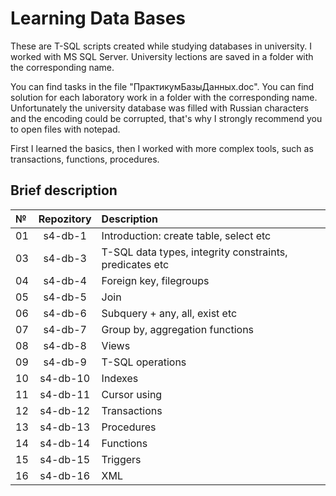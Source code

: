 # Learning Data Bases
These are T-SQL scripts created while studying databases in university. I worked with MS SQL Server. University lections are saved in a folder with the corresponding name.

You can find tasks in the file "ПрактикумБазыДанных.doc". You can find solution for each laboratory work in a folder with the corresponding name. Unfortunately the university database was filled with Russian characters and the encoding could be corrupted, that's why I strongly recommend you to open files with notepad. 

First I learned the basics, then I worked with more complex tools, such as transactions, functions, procedures.

## Brief description

№ | Repozitory | Description | 
:-|:--------:|:------------|
01| s4-db-1 | Introduction: create table, select etc |
03| s4-db-3 | T-SQL data types, integrity constraints, predicates etc | 
04| s4-db-4 | Foreign key, filegroups | 
05| s4-db-5 | Join |
06| s4-db-6 | Subquery + any, all, exist etc |
07| s4-db-7 | Group by, aggregation functions |
08| s4-db-8 | Views |
09| s4-db-9 | T-SQL operations |
10| s4-db-10 | Indexes |
11| s4-db-11 | Cursor using |
12| s4-db-12 | Transactions |
13| s4-db-13 | Procedures |
14| s4-db-14 | Functions |
15| s4-db-15 | Triggers |
16| s4-db-16 | XML |
